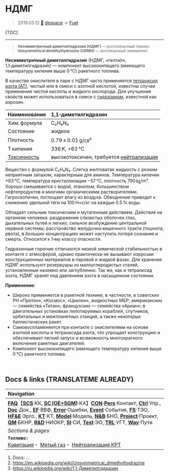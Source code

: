 # НДМГ
> 2019.05.12 [🚀](../index/index.md) [despace](index.md) → [Fuel](fuel.md)

[TOC]

---

> <small>**Несимметричный диметилгидразин (НДМГ)** — русскоязычный термин. **Unsymmetrical dimethylhydrazine (UDMH)** — англоязычный эквивалент.</small>

**Несимметри́чный диметилгидрази́н** (НДМГ, «гепти́л», 1,1‑диметилгидрази́н) — компонент высококипящего (имеющего температуру кипения выше 0 ℃) ракетного топлива.

В качестве окислителя в паре с НДМГ часто применяется [тетраоксид азота (АТ)](nto_plus.md), чистый или в смеси с азотной кислотой, известны случаи применения чистой кислоты и жидкого кислорода. Для улучшения свойств может использоваться в смеси с [гидразином](hydrazine.md), известной как аэрозин.

|Наименование|1,1‑диметилгидразин|
|:--|:--|
|Хим. формула|C₂H₈N₂|
|Состояние|жидкое|
|Плотность|0.79 ± 0.01 g/㎝³|
|T кипения|336 K, +63 ℃|
|[Токсичность](nfpa_704.md)|высокотоксичен, требуется [нейтрализация](нейтрализация_крт.md)|

Вещество с формулой C₂H₈N₂. Слегка желтоватая жидкость с резким неприятным запахом, характерным для аминов. Температура кипения +63 ℃, температура кристаллизации −57 ℃, плотность 790 ㎏/m³. Хорошо смешивается с водой, этанолом, большинством нефтепродуктов и многими органическими растворителями. Гигроскопичен, поглощает влагу из воздуха. Обводнение приводит к снижению удельной тяги на 100 Н×с/кг на каждые 0.5 % воды.

Обладает сильным токсическим и мутагенным действием. Действие на организм человека: раздражение слизистых оболочек глаз, дыхательных путей и легких; сильное возбуждение центральной нервной системы; расстройство желудочно‑кишечного тракта (тошнота, рвота), в больших концентрациях может наступить потеря сознания и смерть. Относится к 1‑му классу опасности.

Гидразинные горючие отличаются низкой химической стабильностью в контакте с атмосферой, однако практически не вызывают коррозии конструкционных материалов в паровой и жидкой фазах. Для хранения НДМГ используют резервуары из малоуглеродистых сталей, установленные наземно или заглубленно. Так же, как и тетраоксид азота, НДМГ хранят под давлением азота в насыщенном состоянии.

**Применение:**

   - Широко применяется в ракетной технике, в частности, в советских РН «Протон», «Космос», «Циклон», жидкостных МБР; американских — семейства «Титан»; французских — семейства «Ариан»; в двигательных установках пилотируемых кораблей, спутников, орбитальных и межпланетных станций, а также некоторых баллистических ракет.
   - Самовоспламеняется при контакте с окислителями на основе азотной кислоты и тетраоксида азота, что упрощает конструкцию и обеспечивает легкий запуск и возможность многократного включения ракетных двигателей.
   - Компонент высококипящего (имеющего температуру кипения выше 0 ℃) ракетного топлива.



<p style="page-break-after:always"> </p>

## Docs & links (TRANSLATEME ALREADY)
|Navigation|
|:--|
|**[FAQ](faq.md)**【**[SCS](scs.md)**·КК, **[SC (OE+SGM)](sc.md)**·КА】**[CON](contact.md)·[Pers](person.md)**·Контакт, **[Ctrl](control.md)**·Упр., **[Doc](doc.md)**·Док., **[EF](ef.md)**·ВВФ, **[Error](error.md)**·Ошибки, **[Event](event.md)**·События, **[FS](fs.md)**·ТЭО, **[HF&E](hfe.md)**·Эрго., **[KT](kt.md)**·КТ, **[Model](model.md)**·Модель, **[N&B](nnb.md)**·БНО, **[Project](project.md)**·Проект, **[QM](qm.md)**·БКНР, **[R&D](rnd.md)**·НИОКР, **[SI](si.md)**·СИ, **[Test](test.md)**·ЭО, **[TRL](trl.md)**·УГТ, **[Way](way.md)**·Пути|
|*Sections & pages*|
|**`Топливо:`**<br> [Кавитация](cavitation.md)・ [Мятый газ](exhsteam.md)・ [Нейтрализация КРТ](нейтрализация_крт.md)|

   1. Docs: …
   1. <https://en.wikipedia.org/wiki/Unsymmetrical_dimethylhydrazine>
   1. <https://ru.wikipedia.org/wiki/1,1-Диметилгидразин>
